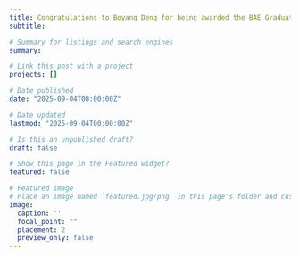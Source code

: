```yaml
---
title: Congratulations to Boyang Deng for being awarded the BAE Graduate Scholarship (Galen and Ann Brown Scholarship, $2,000) 👋👋. Keep up the good work!
subtitle: 

# Summary for listings and search engines
summary:

# Link this post with a project
projects: []

# Date published
date: "2025-09-04T00:00:00Z"

# Date updated
lastmod: "2025-09-04T00:00:00Z"

# Is this an unpublished draft?
draft: false

# Show this page in the Featured widget?
featured: false

# Featured image
# Place an image named `featured.jpg/png` in this page's folder and customize its options here.
image:
  caption: ''
  focal_point: ""
  placement: 2
  preview_only: false
---
```

